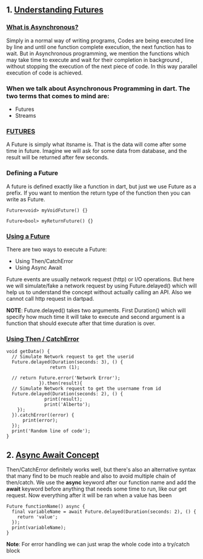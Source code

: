 ## 1. <u>Understanding Futures</u>

### <u>What is Asynchronous?</u>

Simply in a normal way of writing programs, Codes are being executed line by line and until
one function complete execution, the next function has to wait. But in Asynchronous programming,
we mention the functions which may take time to execute and wait for their completion in background
, without stopping the execution of the next piece of code. In this way parallel execution of code is achieved.

### When we talk about Asynchronous Programming in dart. The two terms that comes to mind are:

- Futures
- Streams

### <u>FUTURES</u>

A Future is simply what itsname is. That is the data will come after some time in future.
Imagine we will ask for some data from database, and the result will be returned after few seconds.

### Defining a Future

A future is defined exactly like a function in dart, but just we use Future as a prefix.
If you want to mention the return type of the function then you can write as Future<type>.

```
Future<void> myVoidFuture() {}

Future<bool> myReturnFuture() {}
```

### <u>Using a Future</u>

There are two ways to execute a Future:

- Using Then/CatchError
- Using Async Await

Future events are usually network request (http) or I/O operations. But here we will simulate/fake
a network request by using Future.delayed() which will help us to understand the concept without
actually calling an API. Also we cannot call http request in dartpad.

**NOTE**: Future.delayed() takes two arguments. First Duration() which will specify how much time
it will take to execute and second argument is a function that should execute after that time
duration is over.

### <u>Using Then / CatchError</u>

```
void getData() {
  // Simulate Network request to get the userid
  Future.delayed(Duration(seconds: 3), () {
                return (1);

  // return Future.error('Network Error');
            }).then(result){
  // Simulate Network request to get the username from id
  Future.delayed(Duration(seconds: 2), () {
              print(result);
              print('Alberto');
    });
  }).catchError((error) {
      print(error);
  });
  print('Random line of code');
}
```

## 2. <u>Async Await Concept</u>
Then/CatchError definitely works well, but there's also an alternative syntax that many find to be much reable
and also to avoid multiple chain of then/catch. We use the **async** keyword after our function name and add the
**await** keyword before anything that needs some time to run, like our get request. Now everything after it will
be ran when a value has been

```
Future functionName() async {
  final variableName = await Future.delayed(Duration(seconds: 2), () {
    return 'value';
  });
  print(variableName);
}
```

**Note**: For error handling we can just wrap the whole code into a try/catch block
